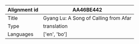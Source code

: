 |Alignment id | AA46BE442
| --- | --- 
|Title | Gyang Lu: A Song of Calling from Afar 
|Type | translation
|Languages | ['en', 'bo']